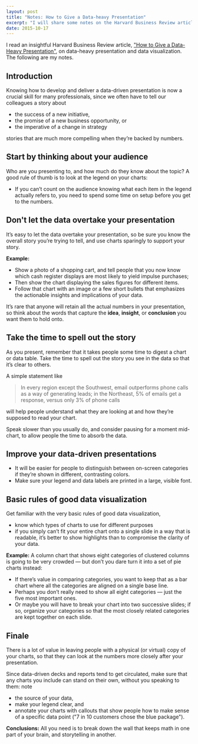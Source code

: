 ```yaml
---
layout: post
title: "Notes: How to Give a Data-heavy Presentation"
excerpt: "I will share some notes on the Harvard Business Review article, How to Give a Data-Heavy Presentation"
date: 2015-10-17
---
```


I read an insightful Harvard Business Review article, ["How to Give a Data-Heavy Presentation"](https://hbr.org/2015/10/how-to-give-a-data-heavy-presentation), on data-heavy presentation and data visualization. The following are my notes.

## Introduction
Knowing how to develop and deliver a data-driven presentation is now a crucial skill for many professionals, since we often have to tell our colleagues a story about

- the success of a new initiative,
- the promise of a new business opportunity, or
- the imperative of a change in strategy

stories that are much more compelling when they’re backed by numbers.

## Start by thinking about your audience
Who are you presenting to, and how much do they know about the topic? A good rule of thumb is to look at the legend on your charts: 

- If you can’t count on the audience knowing what each item in the legend actually refers to, you need to spend some time on setup before you get to the numbers.

## Don't let the data overtake your presentation
It’s easy to let the data overtake your presentation, so be sure you know the overall story you’re trying to tell, and use charts sparingly to support your story.

**Example:**

- Show a photo of a shopping cart, and tell people that you now know which cash register displays are most likely to yield impulse purchases;
- Then show the chart displaying the sales figures for different items.
- Follow that chart with an image or a few short bullets that emphasizes the actionable insights and implications of your data.

It’s rare that anyone will retain all the actual numbers in your presentation, so think about the words that capture the **idea**, **insight**, or **conclusion** you want them to hold onto.

## Take the time to spell out the story
As you present, remember that it takes people some time to digest a chart or data table. Take the time to spell out the story you see in the data so that it’s clear to others.

A simple statement like

> In every region except the Southwest, email outperforms phone calls as a way of generating leads; in the Northeast, 5% of emails get a response, versus only 3% of phone calls

will help people understand what they are looking at and how they’re supposed to read your chart.

Speak slower than you usually do, and consider pausing for a moment mid-chart, to allow people the time to absorb the data.

## Improve your data-driven presentations

- It will be easier for people to distinguish between on-screen categories if they’re shown in different, contrasting colors.
- Make sure your legend and data labels are printed in a large, visible font.

## Basic rules of good data visualization
Get familiar with the very basic rules of good data visualization,

- know which types of charts to use for different purposes
- if you simply can’t fit your entire chart onto a single slide in a way that is readable, it’s better to show highlights than to compromise the clarity of your data.

**Example:** A column chart that shows eight categories of clustered columns is going to be very crowded — but don’t you dare turn it into a set of pie charts instead:

- If there’s value in comparing categories, you want to keep that as a bar chart where all the categories are aligned on a single base line.
- Perhaps you don’t really need to show all eight categories — just the five most important ones.
- Or maybe you will have to break your chart into two successive slides; if so, organize your categories so that the most closely related categories are kept together on each slide.

## Finale
There is a lot of value in leaving people with a physical (or virtual) copy of your charts, so that they can look at the numbers more closely after your presentation.

Since data-driven decks and reports tend to get circulated, make sure that any charts you include can stand on their own, without you speaking to them: note

- the source of your data,
- make your legend clear, and
- annotate your charts with callouts that show people how to make sense of a specific data point ("7 in 10 customers chose the blue package").

**Conclusions:** All you need is to break down the wall that keeps math in one part of your brain, and storytelling in another.
